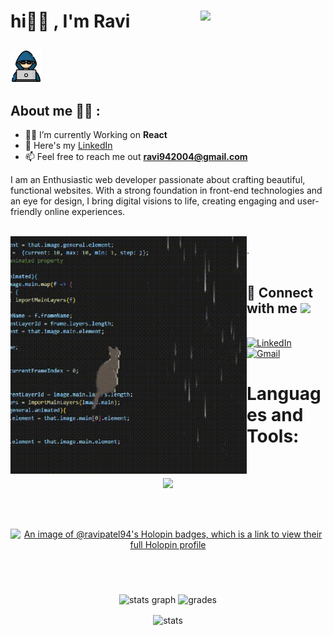 # hi🙋‍♂️ , I'm Ravi  <img align='right' src='https://user-images.githubusercontent.com/5713670/87202985-820dcb80-c2b6-11ea-9f56-7ec461c497c3.gif' width='200'>

##  <img src="image-1.png" width="50px"> 
## About me 🧙‍♂️ : 
- 🧑‍🎓 I’m currently Working on **React**
- 📝 Here's my  [LinkedIn](https://www.linkedin.com/in/ravi-patel94/)
- 📫 Feel free to reach me out **ravi942004@gmail.com**

I am an Enthusiastic web developer passionate about crafting beautiful, functional websites. With a strong foundation in front-end technologies and an eye for design, I bring digital visions to life, creating engaging and user-friendly online experiences.


<BR>
<img align='left' src="./cat on code gif.gif" width="75%">


.<br>
<br>

## 🔗 Connect with me  <img src="https://s4.gifyu.com/images/handshake.gif" width="50px">

<br>
    <a href="https://www.linkedin.com/in/ravi-patel94/" target="_blank"><img alt="LinkedIn" width="35px" src="https://cdn-icons-png.flaticon.com/512/3536/3536505.png"></a> &nbsp&nbsp&nbsp
    <a href="mailto:ravi942004@gmail.com" target="_blank"><img alt="Gmail" width="35px" src="https://cdn-icons-png.flaticon.com/512/5968/5968534.png"></a> &nbsp&nbsp&nbsp
    

  <br>

<h1 align="left">Languages and Tools:</h1>
<br>

<p align="center">
  <a href="https://skillicons.dev">
    <img src="https://skillicons.dev/icons?i=js,html,css,bootstrap,figma,git,firebase,react,tailwind,vite,c,cpp,py&perline=10" />
  </a>
</p>
<div align="center">
<br>




<br>



[![An image of @ravipatel94's Holopin badges, which is a link to view their full Holopin profile](https://holopin.me/ravipatel94)](https://holopin.io/@ravipatel94)





  <br>
  <br/>
  
###

<div align="center" gap=2>
  <img src="https://github-readme-stats.vercel.app/api/top-langs?username=RaviPatel94&show_icons=true&locale=en&layout=compact&theme=radical" height="175" alt="stats graph"  />
  <img src="https://github-readme-stats.vercel.app/api?username=RaviPatel94&show_icons=true&theme=transparent" height="175" alt="grades"/>
  <br>
  <p><img align="center" src="https://github-readme-streak-stats.herokuapp.com/?user=RaviPatel94&show_icons=true&theme=transparent" height="175" alt="stats" /></p>
</div>
</div>
